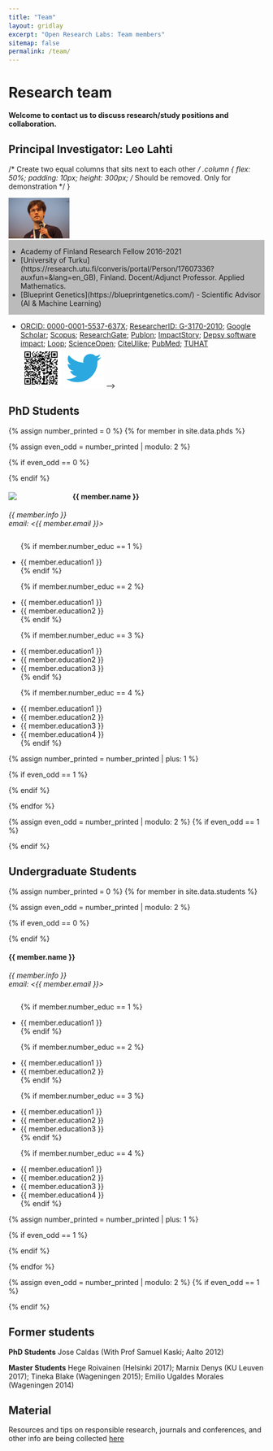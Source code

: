 ```yaml
---
title: "Team"
layout: gridlay
excerpt: "Open Research Labs: Team members"
sitemap: false
permalink: /team/
---
```




# Research team

**Welcome to contact us to discuss research/study positions and collaboration.** 

<!--Jump to [PhD students](#phd), [master and bachelor students](#master-and-bachelor-students), [alumni](#alumni), [administrative support](#administrative-support), [lab visitors](#lab-visitors).-->


Principal Investigator: Leo Lahti
------------------------

/* Create two equal columns that sits next to each other */
.column {
    flex: 50%;
    padding: 10px;
    height: 300px; /* Should be removed. Only for demonstration */
}
</style>
</head>
<body>

<div class="row">
  <div class="column">
    <img class='inset right' src='../images/teampic/Leo_Lahti2.jpg' title='Leo Lahti' alt='Photo' width='120px'/>     
    <!--<p>Some text..</p>-->
  </div>
  <div class="column" style="background-color:#bbb;">
    <!--<h2>Column 2</h2>-->
    <ul>
      <li>Academy of Finland Research Fellow 2016-2021</li>
      <li>[University of Turku](https://research.utu.fi/converis/portal/Person/17607336?auxfun=&lang=en_GB), Finland. Docent/Adjunct Professor. Applied Mathematics.</li>
      <li>[Blueprint Genetics](https://blueprintgenetics.com/) - Scientific Advisor (AI & Machine Learning)</li>
    </ul>
  </div>
</div>

<!--
<img class='inset right' src='../images/teampic/Leo_Lahti2.jpg' title='Leo Lahti' alt='Photo' width='120px'/> 
- Academy of Finland Research Fellow 2016-2021  
- [University of Turku](https://research.utu.fi/converis/portal/Person/17607336?auxfun=&lang=en_GB), Finland. Docent/Adjunct Professor. Applied Mathematics.
- [Blueprint Genetics](https://blueprintgenetics.com/) - Scientific Advisor (AI & Machine Learning)
- [VIB/KU Leuven (Raes Lab)](http://www.kuleuven.be/wieiswie/en/unit/50000700), Belgium. Visiting Researcher  
- [Open Science work group](http://fi.okfn.org/wg/openscience/) of the Open Knowledge Finland (OKF). Founding member.
<!--- Twitter: [@antagomir](https://twitter.com/antagomir)-->
- [ORCID: 0000-0001-5537-637X](http://orcid.org/0000-0001-5537-637X); [ResearcherID: G-3170-2010](http://www.researcherid.com/rid/G-3170-2010); [Google Scholar](https://tinyurl.com/ng6g6tk); [Scopus](https://www.scopus.com/authid/detail.uri?authorId=8679063700); [ResearchGate](http://www.researchgate.net/profile/Leo_Lahti/); [Publon](https://publons.com/author/246930/leo-lahti#stats); [ImpactStory](https://impactstory.org/u/0000-0001-5537-637X); [Depsy software impact](http://depsy.org/person/333684); [Loop](http://loop.frontiersin.org/people/295152/overview); [ScienceOpen](https://www.scienceopen.com/user/statistics/leo_lahti); [CiteUlike](http://www.citeulike.org/author/Lahti:L); [PubMed](http://www.ncbi.nlm.nih.gov/sites/myncbi/collections/public/1VaRtFbzqhfLWsXzDa1c5CSQK); [TUHAT](https://tuhat.halvi.helsinki.fi/portal/en/persons/leo-mikael-lahti%285d23e9ba-1f39-42f0-b23b-77fe12413479%29.html)  
<img class='inset right' src='../images/orcid_qrcode_leolahti.png' title='Leo Lahti ORCID QR code' alt='Photo' width='80px'/> <a href="https://twitter.com/antagomir"><img class='inset right' src='../images/twitter.jpeg' title='antagomir@twitter' alt='Photo' width='80px'/></a>
-->

## PhD Students 
{% assign number_printed = 0 %}
{% for member in site.data.phds %}

{% assign even_odd = number_printed | modulo: 2 %}

{% if even_odd == 0 %}
<div class="row">
{% endif %}

<div class="col-sm-6 clearfix">
  <img src="{{ site.url }}{{ site.baseurl }}/images/teampic/{{ member.photo }}" class="img-responsive" width="25%" style="float: left" />
  <h4>{{ member.name }}</h4>
  <i>{{ member.info }}<br>email: <{{ member.email }}></i>
  <ul style="overflow: hidden">
  
  {% if member.number_educ == 1 %}
  <li> {{ member.education1 }} </li>
  {% endif %}
  
  {% if member.number_educ == 2 %}
  <li> {{ member.education1 }} </li>
  <li> {{ member.education2 }} </li>
  {% endif %}
  
  {% if member.number_educ == 3 %}
  <li> {{ member.education1 }} </li>
  <li> {{ member.education2 }} </li>
  <li> {{ member.education3 }} </li>
  {% endif %}
  
  {% if member.number_educ == 4 %}
  <li> {{ member.education1 }} </li>
  <li> {{ member.education2 }} </li>
  <li> {{ member.education3 }} </li>
  <li> {{ member.education4 }} </li>
  {% endif %}
  
  </ul>
</div>

{% assign number_printed = number_printed | plus: 1 %}

{% if even_odd == 1 %}
</div>
{% endif %}

{% endfor %}

{% assign even_odd = number_printed | modulo: 2 %}
{% if even_odd == 1 %}
</div>
{% endif %}





## Undergraduate Students 
{% assign number_printed = 0 %}
{% for member in site.data.students %}

{% assign even_odd = number_printed | modulo: 2 %}

{% if even_odd == 0 %}
<div class="row">
{% endif %}

<div class="col-sm-6 clearfix">
  <h4>{{ member.name }}</h4>
  <i>{{ member.info }}<br>email: <{{ member.email }}></i>
  <ul style="overflow: hidden">
  
  {% if member.number_educ == 1 %}
  <li> {{ member.education1 }} </li>
  {% endif %}
  
  {% if member.number_educ == 2 %}
  <li> {{ member.education1 }} </li>
  <li> {{ member.education2 }} </li>
  {% endif %}
  
  {% if member.number_educ == 3 %}
  <li> {{ member.education1 }} </li>
  <li> {{ member.education2 }} </li>
  <li> {{ member.education3 }} </li>
  {% endif %}
  
  {% if member.number_educ == 4 %}
  <li> {{ member.education1 }} </li>
  <li> {{ member.education2 }} </li>
  <li> {{ member.education3 }} </li>
  <li> {{ member.education4 }} </li>
  {% endif %}
  
  </ul>
</div>

{% assign number_printed = number_printed | plus: 1 %}

{% if even_odd == 1 %}
</div>
{% endif %}

{% endfor %}

{% assign even_odd = number_printed | modulo: 2 %}
{% if even_odd == 1 %}
</div>
{% endif %}




## Former students

**PhD Students** Jose Caldas (With Prof Samuel Kaski; Aalto 2012)

**Master Students** Hege Roivainen (Helsinki 2017); Marnix Denys (KU Leuven 2017); Tineka Blake (Wageningen 2015); Emilio Ugaldes Morales (Wageningen 2014)  

<!--**Bachelor Students** Maija Nevala (TKK 2008); Jyry Suvilehto (TKK 2007)-->
 
   

<!--
## Administrative Support
<a href="mailto:support@utu.fi">N.N</a> is helping us. and other groups) with administration.
-->




Material
---------------------------

Resources and tips on responsible research, journals and conferences, and other info are being collected [here](resources.html)









